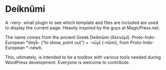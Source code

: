 # Deíknūmi

A -very- small plugin to see which template and files are included are used to display the current page. Heavily inspired by the guys at MagicPress.net.

The name comes from the ancient Greek Deíknūmi (δέκνῡμῐ). Proto-Indo-European *deyḱ- (“to show, point out”) +‎ -νῡμῐ (-nūmi), from Proto-Indo-European *-néwti.

This, ultimately, is intended to be a toolbox with various tools needed during WordPress development. Everyone is welcome to contribute.
